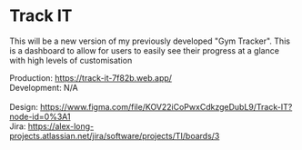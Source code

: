 # Track IT

This will be a new version of my previously developed "Gym Tracker". This is a dashboard to allow for users to easily see their progress at a glance with high levels of customisation

Production: https://track-it-7f82b.web.app/ \
Development: N/A \
\
Design: https://www.figma.com/file/KOV22iCoPwxCdkzgeDubL9/Track-IT?node-id=0%3A1 \
Jira: https://alex-long-projects.atlassian.net/jira/software/projects/TI/boards/3
